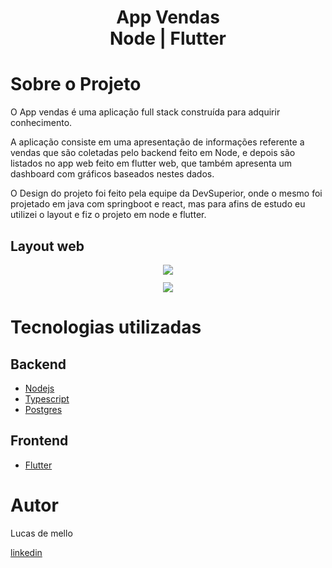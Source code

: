 <h1 align="center">
 App Vendas <br>
 Node | Flutter
</h1>

# Sobre o Projeto

O App vendas é uma aplicação full stack construída para adquirir conhecimento.

A aplicação consiste em uma apresentação de informações referente a vendas que são coletadas pelo backend feito em Node, e depois são listados no app web feito em flutter web, que também apresenta um dashboard com gráficos baseados nestes dados.

O Design do projeto foi feito pela equipe da DevSuperior, onde o mesmo foi projetado em java com springboot e react, mas para afins de estudo eu utilizei o layout e fiz o projeto em node e flutter.

## Layout web 

<div align="center">
  <img src="https://user-images.githubusercontent.com/69207514/193873063-999ed07c-c223-4898-b070-c3c294b5d055.png" />  
</div>

<div align="center" style="margin-top: 12px">
  <img src="https://user-images.githubusercontent.com/69207514/193872855-86e73a1a-6b8d-46a4-861b-519816b05c61.png" />  
</div>

# Tecnologias utilizadas

## Backend
  * [Nodejs](https://nodejs.org/en/)
  * [Typescript](https://www.typescriptlang.org/)
  * [Postgres](https://www.postgresql.org/)
## Frontend
  * [Flutter](https://flutter.dev/)
  
# Autor
Lucas de mello

[linkedin](https://www.linkedin.com/in/lucas-mello-357ba7197/)

